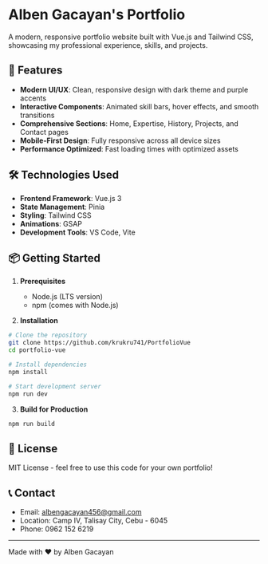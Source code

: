 # Alben Gacayan's Portfolio

A modern, responsive portfolio website built with Vue.js and Tailwind CSS, showcasing my professional experience, skills, and projects.

## 🚀 Features

- **Modern UI/UX**: Clean, responsive design with dark theme and purple accents
- **Interactive Components**: Animated skill bars, hover effects, and smooth transitions
- **Comprehensive Sections**: Home, Expertise, History, Projects, and Contact pages
- **Mobile-First Design**: Fully responsive across all device sizes
- **Performance Optimized**: Fast loading times with optimized assets

## 🛠️ Technologies Used

- **Frontend Framework**: Vue.js 3
- **State Management**: Pinia
- **Styling**: Tailwind CSS
- **Animations**: GSAP
- **Development Tools**: VS Code, Vite

## 📦 Getting Started

1. **Prerequisites**
   - Node.js (LTS version)
   - npm (comes with Node.js)

2. **Installation**
```bash
# Clone the repository
git clone https://github.com/krukru741/PortfolioVue
cd portfolio-vue

# Install dependencies
npm install

# Start development server
npm run dev
```

3. **Build for Production**
```bash
npm run build
```

## 📄 License

MIT License - feel free to use this code for your own portfolio!

## 📞 Contact

- Email: albengacayan456@gmail.com
- Location: Camp IV, Talisay City, Cebu - 6045
- Phone: 0962 152 6219

---

Made with ❤️ by Alben Gacayan 